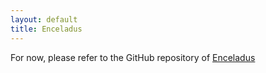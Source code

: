 ```yaml
---
layout: default
title: Enceladus
---
```


For now, please refer to the GitHub repository of [Enceladus](https://github.com/AbsaOSS/Enceladus)
